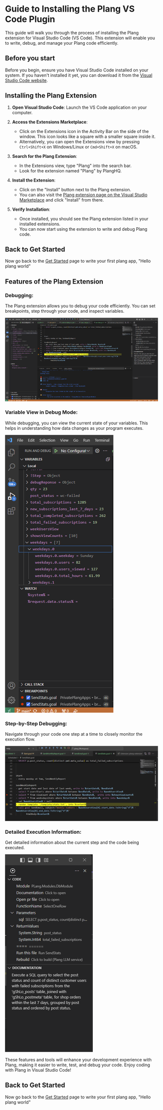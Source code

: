 ﻿# Guide to Installing the Plang VS Code Plugin

This guide will walk you through the process of installing the Plang extension for Visual Studio Code (VS Code). This extension will enable you to write, debug, and manage your Plang code efficiently.

## Before you start

Before you begin, ensure you have Visual Studio Code installed on your system. If you haven't installed it yet, you can download it from the [Visual Studio Code website](https://code.visualstudio.com/).

## Installing the Plang Extension

1. **Open Visual Studio Code**: Launch the VS Code application on your computer.

2. **Access the Extensions Marketplace**: 
   - Click on the Extensions icon in the Activity Bar on the side of the window. This icon looks like a square with a smaller square inside it.
   - Alternatively, you can open the Extensions view by pressing `Ctrl+Shift+X` on Windows/Linux or `Cmd+Shift+X` on macOS.

3. **Search for the Plang Extension**:
   - In the Extensions view, type "Plang" into the search bar.
   - Look for the extension named "Plang" by PlangHQ.

4. **Install the Extension**:
   - Click on the "Install" button next to the Plang extension.
   - You can also visit the [Plang extension page on the Visual Studio Marketplace](https://marketplace.visualstudio.com/items?itemName=PlangHQ.plang-extension) and click "Install" from there.

5. **Verify Installation**:
   - Once installed, you should see the Plang extension listed in your installed extensions.
   - You can now start using the extension to write and debug Plang code.

## Back to Get Started

Now go back to the [Get Started](./GetStarted.md) page to write your first plang app, "Hello plang world"


## Features of the Plang Extension

### Debugging: 

The Plang extension allows you to debug your code efficiently. You can set breakpoints, step through your code, and inspect variables. 

  ![IDE](https://raw.githubusercontent.com/PLangHQ/plang.vscodeextension/main/IDE.png)

### Variable View in Debug Mode: 
While debugging, you can view the current state of your variables. This helps in understanding how data changes as your program executes.

![Variable View in Debug Mode](https://github.com/PLangHQ/plang.vscodeextension/raw/main/variable_view.png)

### Step-by-Step Debugging: 

Navigate through your code one step at a time to closely monitor the execution flow.

![Debug Mode](https://github.com/PLangHQ/plang.vscodeextension/raw/main/Debugger.png)

### Detailed Execution Information: 

Get detailed information about the current step and the code being executed.

![Function Details](https://github.com/PLangHQ/plang.vscodeextension/raw/main/functionDetails.png)


These features and tools will enhance your development experience with Plang, making it easier to write, test, and debug your code. Enjoy coding with Plang in Visual Studio Code!

## Back to Get Started

Now go back to the [Get Started](./GetStarted.md) page to write your first plang app, "Hello plang world"